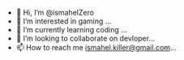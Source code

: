 - 👋 Hi, I’m @ismahelZero
- 👀 I’m interested in gaming ...
- 🌱 I’m currently learning coding ...
- 💞️ I’m looking to collaborate on devloper...
- 📫 How to reach me ismahel.killer@gmail.com...

<!---
isodark/isodark is a ✨ special ✨ repository because its `README.md` (this file) appears on your GitHub profile.
You can click the Preview link to take a look at your changes.
--->
